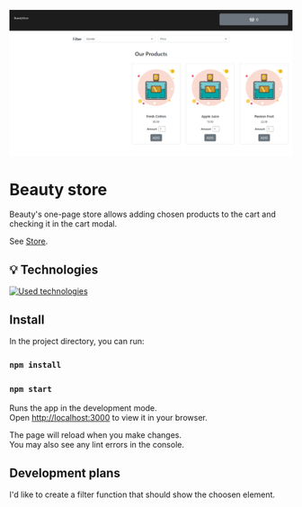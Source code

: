 ![a screenshot presenting the front page of the project website](src/Images/scrn1.png)

# Beauty store

Beauty's one-page store allows adding chosen products to the cart and checking it in the cart modal.

See [Store](https://domdzia.github.io/beauty-products-one-page-store/).

## 💡 Technologies

[![Used technologies](https://skills.thijs.gg/icons?i=react,js,html,css,bootstrap)](https://skills.thijs.gg)

## Install

In the project directory, you can run:

### `npm install`

### `npm start`

Runs the app in the development mode.\
Open [http://localhost:3000](http://localhost:3000) to view it in your browser.

The page will reload when you make changes.\
You may also see any lint errors in the console.

## Development plans

I'd like to create a filter function that should show the choosen element.
